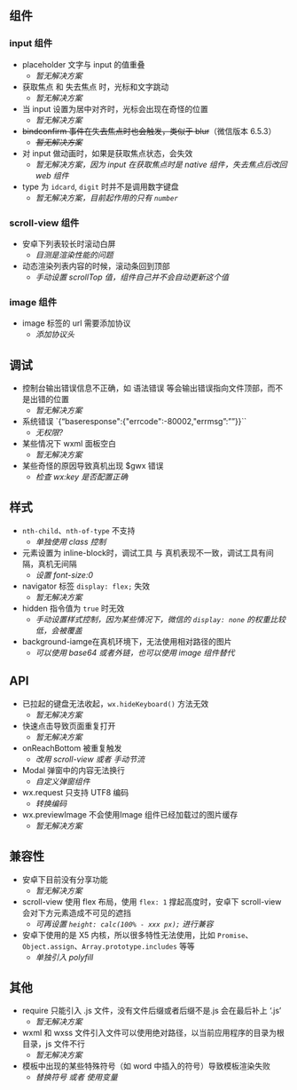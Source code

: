 ## 组件
### input 组件

- placeholder 文字与 input 的值重叠
    - *暂无解决方案*
- 获取焦点 和 失去焦点 时，光标和文字跳动
    - *暂无解决方案*
- 当 input 设置为居中对齐时，光标会出现在奇怪的位置
    - *暂无解决方案*
- ~~bindconfirm 事件在失去焦点时也会触发，类似于 blur~~（微信版本 6.5.3）
    - ~~*暂无解决方案*~~
- 对 input 做动画时，如果是获取焦点状态，会失效
    - *暂无解决方案，因为 input 在获取焦点时是 native 组件，失去焦点后改回 web 组件*
- type 为 `idcard`, `digit` 时并不是调用数字键盘
    - *暂无解决方案，目前起作用的只有 `number`*

### scroll-view 组件

- 安卓下列表较长时滚动白屏
    - *目测是渲染性能的问题*
- 动态渲染列表内容的时候，滚动条回到顶部
    - *手动设置 scrollTop 值，组件自己并不会自动更新这个值*

### image 组件

- image 标签的 url 需要添加协议
    - *添加协议头*

## 调试

- 控制台输出错误信息不正确，如 语法错误 等会输出错误指向文件顶部，而不是出错的位置
    - *暂无解决方案*
- 系统错误 `{“baseresponse":{"errcode":-80002,"errmsg”:””}}``
    - *无权限?*
- 某些情况下 wxml 面板空白
    - *暂无解决方案*
- 某些奇怪的原因导致真机出现 $gwx 错误
    - *检查 wx:key 是否配置正确*

## 样式

- `nth-child`、`nth-of-type` 不支持
    - *单独使用 class 控制*
- 元素设置为 inline-block时，调试工具 与 真机表现不一致，调试工具有间隔，真机无间隔
    - *设置 font-size:0*
- navigator 标签 `display: flex;` 失效
    - *暂无解决方案*
- hidden 指令值为 `true` 时无效
    - *手动设置样式控制，因为某些情况下，微信的 `display: none` 的权重比较低，会被覆盖*
- background-iamge在真机环境下，无法使用相对路径的图片
    - *可以使用 base64 或者外链，也可以使用 image 组件替代*

## API
- 已拉起的键盘无法收起，`wx.hideKeyboard()` 方法无效
    - *暂无解决方案*
- 快速点击导致页面重复打开
    - *暂无解决方案*
- onReachBottom 被重复触发
    - *改用 scroll-view 或者 手动节流*
- Modal 弹窗中的内容无法换行
    - *自定义弹窗组件*
- wx.request 只支持 UTF8 编码
    - *转换编码*
- wx.previewImage 不会使用Image 组件已经加载过的图片缓存
    - *暂无解决方案*

## 兼容性
- 安卓下目前没有分享功能
    - *暂无解决方案*
- scroll-view 使用 flex 布局，使用 `flex: 1` 撑起高度时，安卓下 scroll-view 会对下方元素造成不可见的遮挡
    - *可再设置 `height: calc(100% - xxx px);` 进行兼容*
- 安卓下使用的是 X5 内核，所以很多特性无法使用，比如 `Promise`、`Object.assign`、`Array.prototype.includes` 等等
    - *单独引入 polyfill*

## 其他
- require 只能引入 .js 文件，没有文件后缀或者后缀不是.js 会在最后补上 ‘.js’
    - *暂无解决方案*
- wxml 和 wxss 文件引入文件可以使用绝对路径，以当前应用程序的目录为根目录，js 文件不行
    - *暂无解决方案*
- 模板中出现的某些特殊符号（如 word 中插入的符号）导致模板渲染失败
    - *替换符号 或者 使用变量*
